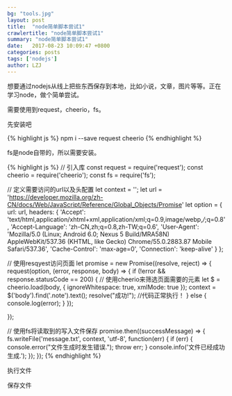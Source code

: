 ```yaml
---
bg: "tools.jpg"
layout: post
title:  "node简单脚本尝试1"
crawlertitle: "node简单脚本尝试1"
summary: "node简单脚本尝试1"
date:   2017-08-23 10:09:47 +0800
categories: posts
tags: ['nodejs']
author: LZJ
---
```

想要通过nodejs从线上把些东西保存到本地，比如小说，文章，图片等等。正在学习node，做个简单尝试。

需要使用到request，cheerio，fs。

先安装吧

{% highlight js %}
npm i --save request cheerio
{% endhighlight %}

fs是node自带的，所以需要安装。

{% highlight js %}
// 引入库
const request = require('request');
const cheerio = require('cheerio');
const fs = require('fs');

// 定义需要访问的url以及头配置
let context = '';
let url = 'https://developer.mozilla.org/zh-CN/docs/Web/JavaScript/Reference/Global_Objects/Promise'
let option = {
    url: url,
    headers: {
        'Accept': 'text/html,application/xhtml+xml,application/xml;q=0.9,image/webp,*/*;q=0.8',
        'Accept-Language': 'zh-CN,zh;q=0.8,zh-TW;q=0.6',
        'User-Agent': 'Mozilla/5.0 (Linux; Android 6.0; Nexus 5 Build/MRA58N) AppleWebKit/537.36 (KHTML, like Gecko) Chrome/55.0.2883.87 Mobile Safari/537.36',
        'Cache-Control': 'max-age=0',
        'Connection': 'keep-alive'
    }
};

// 使用resqyest访问页面
let promise = new Promise((resolve, reject) => {
  request(option, (error, response, body) => {
      if (!error && response.statusCode == 200) {
        // 使用cheerio来筛选页面需要的元素
          let $ = cheerio.load(body, {
              ignoreWhitespace: true,
              xmlMode: true
          });
      context = $('body').find('.note').text();
      resolve("成功!"); //代码正常执行！
      } else {
        console.log(error);
      }
  });
    
});

// 使用fs将读取到的写入文件保存
promise.then((successMessage) => {
  fs.writeFile('message.txt', context, 'utf-8', function(err) {
      if (err) {
          console.error("文件生成时发生错误.");
          throw err;
      }
      console.info('文件已经成功生成.');
  });
});
{% endhighlight %}

执行文件
<img src="http://liuzejin.top/assets/images/showHow/reptile/1.png" alt="">

保存文件
<img src="http://liuzejin.top/assets/images/showHow/reptile/2.png" alt="">